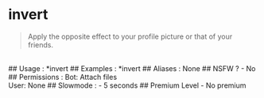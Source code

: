 # invert

> Apply the opposite effect to your profile picture or that of your friends.

<br>
## Usage :
*invert
## Examples :
*invert
## Aliases :
None
## NSFW ?
- No
## Permissions :
Bot: Attach files
<br>
User: None
## Slowmode :
- 5 seconds
## Premium Level
- No premium